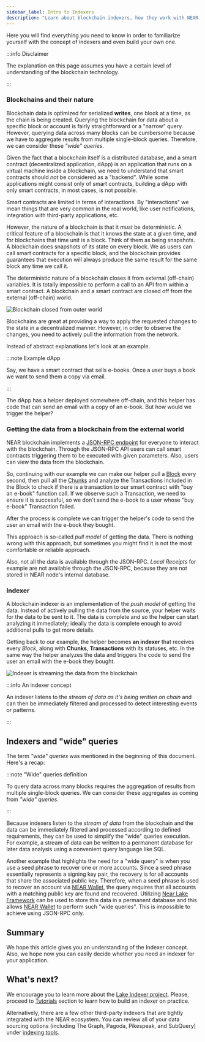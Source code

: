 ```yaml
---
sidebar_label: Intro to Indexers
description: "Learn about blockchain indexers, how they work with NEAR Protocol, the difference between pull and push models, and when to use indexers for data querying."
---
```


Here you will find everything you need to know in order to familiarize yourself with the concept of indexers and even build your own one.

:::info Disclaimer

The explanation on this page assumes you have a certain level of understanding of the blockchain technology.

:::


### Blockchains and their nature

Blockchain data is optimized for serialized **writes**, one block at a time, as the chain is being created. Querying the blockchain for data about a specific block or account is fairly straightforward or a "narrow" query. However, querying data across many blocks can be cumbersome because we have to aggregate results from multiple single-block queries. Therefore, we can consider these *"wide" queries*.

Given the fact that a blockchain itself is a distributed database, and a smart contract (decentralized application, dApp) is an application that runs on a virtual machine inside a blockchain, we need to understand that smart contracts should *not* be considered as a "backend". While some applications might consist only of smart contracts, building a dApp with only smart contracts, in most cases, is not possible.

Smart contracts are limited in terms of interactions. By "interactions" we mean things that are very common in the real world, like user notifications, integration with third-party applications, etc.

However, the nature of a blockchain is that it *must* be deterministic. A critical feature of a blockchain is that it knows the state at a given time, and for blockchains that time unit is a block. Think of them as being snapshots. A blockchain does snapshots of its state on every block. We as users can call smart contracts for a specific block, and the blockchain provides guarantees that execution will always produce the same result for the same block any time we call it.

The deterministic nature of a blockchain closes it from external (off-chain) variables. It is totally impossible to perform a call to an API from within a smart contract. A blockchain and a smart contract are closed off from the external (off-chain) world.

![Blockchain closed from outer world](/docs/intro/blockchain.png)

Blockchains are great at providing a way to apply the requested changes to the state in a decentralized manner. However, in order to observe the changes, you need to actively pull the information from the network.

Instead of abstract explanations let's look at an example.

:::note Example dApp

Say, we have a smart contract that sells e-books. Once a user buys a book we want to send them a copy via email.

:::


The dApp has a helper deployed somewhere off-chain, and this helper has code that can send an email with a copy of an e-book. But how would we trigger the helper?

### Getting the data from a blockchain from the external world

NEAR blockchain implements a [JSON-RPC endpoint](/api/rpc/introduction) for everyone to interact with the blockchain. Through the JSON-RPC API users can call smart contracts triggering them to be executed with given parameters. Also, users can view the data from the blockchain.

So, continuing with our example we can make our helper pull a [Block](/api/rpc/block-chunk#block-details) every second, then pull all the [Chunks](/api/rpc/block-chunk#chunk-details) and analyze the Transactions included in the Block to check if there is a transaction to our smart contract with "buy an e-book" function call. If we observe such a Transaction, we need to ensure it is successful, so we don't send the e-book to a user whose "buy e-book" Transaction failed.

After the process is complete we can trigger the helper's code to send the user an email with the e-book they bought.

This approach is so-called *pull model* of getting the data. There is nothing wrong with this approach, but sometimes you might find it is not the most comfortable or reliable approach.

Also, not all the data is available through the JSON-RPC. *Local Receipts* for example are not available through the JSON-RPC, because they are not stored in NEAR node's internal database.

### Indexer

A blockchain indexer is an implementation of the *push model* of getting the data. Instead of actively pulling the data from the source, your helper waits for the data to be sent to it. The data is complete and so the helper can start analyzing it immediately; ideally the data is complete enough to avoid additional pulls to get more details.

Getting back to our example, the helper becomes **an indexer** that receives every *Block*, along with **Chunks**, **Transactions** with its statuses, etc. In the same way the helper analyzes the data and triggers the code to send the user an email with the e-book they bought.

![Indexer is streaming the data from the blockchain](/docs/intro/indexer.png)

:::info An indexer concept

An indexer listens to the *stream of data as it's being written on chain* and can then be immediately filtered and processed to detect interesting events or patterns.

:::


## Indexers and "wide" queries

The term *"wide" queries* was mentioned in the beginning of this document. Here's a recap:

:::note "Wide" queries definition

To query data across many blocks requires the aggregation of results from multiple single-block queries. We can consider these aggregates as coming from *"wide" queries*.

:::

Because indexers listen to the *stream of data* from the blockchain and the data can be immediately filtered and processed according to defined requirements, they can be used to simplify the "wide" queries execution. For example, a stream of data can be written to a permanent database for later data analysis using a convenient query language like SQL.

Another example that highlights the need for a "wide query" is when you use a seed phrase to recover one or more accounts. Since a seed phrase essentially represents a signing key pair, the recovery is for all accounts that share the associated public key. Therefore, when a seed phrase is used to recover an account via [NEAR Wallet](https://wallet.near.org), the query requires that all accounts with a matching public key are found and recovered. Utilizing [Near Lake Framework](https://github.com/near/near-lake-framework-rs) can be used to store this data in a permanent database and this allows [NEAR Wallet](https://wallet.near.org) to perform such "wide queries". This is impossible to achieve using JSON-RPC only.

## Summary

We hope this article gives you an understanding of the Indexer concept. Also, we hope now you can easily decide whether you need an indexer for your application.

## What's next?
We encourage you to learn more about the [Lake Indexer project](/data-infrastructure/lake-framework/near-lake). Please, proceed to [Tutorials](/data-infrastructure/lake-framework/near-lake-state-changes-indexer) section to learn how to build an indexer on practice.

Alternatively, there are a few other third-party indexers that are tightly integrated with the NEAR ecosystem. You can review all of your data sourcing options (including The Graph, Pagoda, Pikespeak, and SubQuery) under [indexing tools](/tools/indexing).
